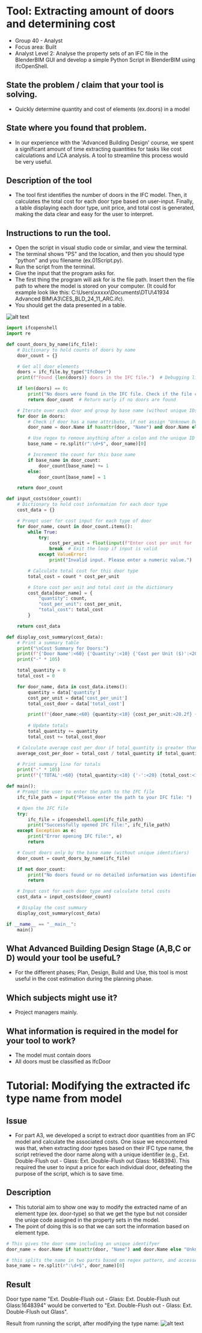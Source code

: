 # Tool: Extracting amount of doors and determining cost

* Group 40 - Analyst 
* Focus area: Built
* Analyst Level 2: Analyse the property sets of an IFC file in the BlenderBIM GUI and develop a simple Python Script in BlenderBIM using ifcOpenShell.

## State the problem / claim that your tool is solving.
*  Quickly determine quantity and cost of elements (ex.doors) in a model 
## State where you found that problem.
* In our experience with the 'Advanced Building Design' course, we spent a significant amount of time extracting quantities for tasks like cost calculations and LCA analysis. A tool to streamline this process would be very useful.  

## Description of the tool
 * The tool first identifies the number of doors in the IFC model. Then, it calculates the total cost for each door type based on user-input. Finally, a table displaying each door type, unit price, and total cost is generated, making the data clear and easy for the user to interpret.  

## Instructions to run the tool.
* Open the script in visual studio code or similar, and view the terminal.  
* The terminal shows "PS" and the location, and then you should type "python" and you filename (ex.01Script.py).  
* Run the script from the terminal.  
* Give the input that the program asks for. 
* The first thing the program will ask for is the file path. Insert then the file path to where the model is stored on your computer. (It could for example look like this: C:\Users\xxxxx\Documents\DTU\41934 Advanced BIM\A3\CES_BLD_24_11_ARC.ifc). 
* You should get the data presented in a table.

![alt text](https://github.com/Odanorland/BIManalyst_g_40_new/blob/main/Skjermbilde18.11.PNG "Terminal")

```python
import ifcopenshell
import re

def count_doors_by_name(ifc_file):
    # Dictionary to hold counts of doors by name
    door_count = {}

    # Get all door elements
    doors = ifc_file.by_type("IfcDoor")
    print(f"Found {len(doors)} doors in the IFC file.")  # Debugging line

    if len(doors) == 0:
        print("No doors were found in the IFC file. Check if the file contains doors.")
        return door_count  # Return early if no doors are found

    # Iterate over each door and group by base name (without unique IDs)
    for door in doors:
        # Check if door has a name attribute, if not assign "Unknown Door"
        door_name = door.Name if hasattr(door, "Name") and door.Name else "Unknown Door"

        # Use regex to remove anything after a colon and the unique ID number
        base_name = re.split(r":\d+$", door_name)[0]

        # Increment the count for this base name
        if base_name in door_count:
            door_count[base_name] += 1
        else:
            door_count[base_name] = 1

    return door_count

def input_costs(door_count):
    # Dictionary to hold cost information for each door type
    cost_data = {}

    # Prompt user for cost input for each type of door
    for door_name, count in door_count.items():
        while True:
            try:
                cost_per_unit = float(input(f"Enter cost per unit for '{door_name}' (Quantity: {count}): "))
                break  # Exit the loop if input is valid
            except ValueError:
                print("Invalid input. Please enter a numeric value.")

        # Calculate total cost for this door type
        total_cost = count * cost_per_unit

        # Store cost per unit and total cost in the dictionary
        cost_data[door_name] = {
            "quantity": count,
            "cost_per_unit": cost_per_unit,
            "total_cost": total_cost
        }

    return cost_data

def display_cost_summary(cost_data):
    # Print a summary table
    print("\nCost Summary for Doors:")
    print(f"{'Door Name':<60} {'Quantity':<10} {'Cost per Unit ($)':<20} {'Total Cost ($)':<15}")
    print("-" * 105)

    total_quantity = 0
    total_cost = 0

    for door_name, data in cost_data.items():
        quantity = data['quantity']
        cost_per_unit = data['cost_per_unit']
        total_cost_door = data['total_cost']

        print(f"{door_name:<60} {quantity:<10} {cost_per_unit:<20.2f} {total_cost_door:<15.2f}")
        
        # Update totals
        total_quantity += quantity
        total_cost += total_cost_door

    # Calculate average cost per door if total_quantity is greater than 0
    average_cost_per_door = total_cost / total_quantity if total_quantity > 0 else 0

    # Print summary line for totals
    print("-" * 105)
    print(f"{'TOTAL':<60} {total_quantity:<10} {'-':<20} {total_cost:<15.2f}")

def main():
    # Prompt the user to enter the path to the IFC file
    ifc_file_path = input("Please enter the path to your IFC file: ")

    # Open the IFC file
    try:
        ifc_file = ifcopenshell.open(ifc_file_path)
        print("Successfully opened IFC file:", ifc_file_path)
    except Exception as e:
        print("Error opening IFC file:", e)
        return

    # Count doors only by the base name (without unique identifiers)
    door_count = count_doors_by_name(ifc_file)

    if not door_count:
        print("No doors found or no detailed information was identified.")
        return

    # Input cost for each door type and calculate total costs
    cost_data = input_costs(door_count)

    # Display the cost summary
    display_cost_summary(cost_data)

if __name__ == "__main__":
    main()
```


## What Advanced Building Design Stage (A,B,C or D) would your tool be usefuL?
* For the different phases; Plan, Design, Build and Use, this tool is most useful in the cost estimation during the planning phase. 

## Which subjects might use it?
* Project managers mainly. 

## What information is required in the model for your tool to work?
* The model must contain doors
* All doors must be classified as IfcDoor

# Tutorial: Modifying the extracted ifc type name from model

## Issue 
* For part A3, we developed a script to extract door quantities from an IFC model and calculate the associated costs. One issue we encountered was that, when extracting door types based on their IFC type name, the script retrieved the door name along with a unique identifier (e.g., Ext. Double-Flush out - Glass: Ext. Double-Flush out Glass: 1648394). This required the user to input a price for each individual door, defeating the purpose of the script, which is to save time. 

## Description
* This tutorial aim to show one way to modify the extracted name of an element type (ex. door-type) so that we get the type but not consider the uniqe code assigned in the property sets in the model. 
* The point of doing this is so that we can sort the information based on element type. 

```python
# This gives the door name including an unique identifyer
door_name = door.Name if hasattr(door, "Name") and door.Name else "Unknown Door"

# this splits the name in two parts based on regex pattern, and accesses the first of them
base_name = re.split(r":\d+$", door_name)[0]
```

## Result 
Door type name "Ext. Double-Flush out - Glass: Ext. Double-Flush out Glass:1648394" would be converted to "Ext. Double-Flush out - Glass: Ext. Double-Flush out Glass". 

Result from running the script, after modifying the type name: 
![alt text](https://github.com/Odanorland/BIManalyst_g_40_new/blob/main/Skjermbilde18.11.PNG "Result")

